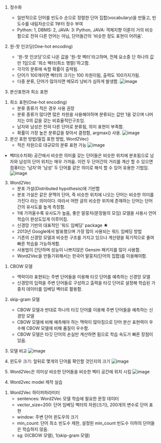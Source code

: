 1. 정수화
   - 일반적으로 단어를 빈도수 순으로 정렬한 단어 집합(vocabulary)을 만들고, 빈도수를 내림차순으로 1부터 정수 부여
   - Python: 1, DBMS: 2, JAVA: 3: Python, JAVA: 객체지향 이론이 거의 비슷함으로 전혀 다른 언어는 아님, 단어들간의 '비슷한 정도 표현이 어려움'.


2. 원-핫 인코딩(One-hot encoding)
   - '원-핫 인코딩'으로 나온 값을 '원-핫 벡터'라고하며, 전체 요소중 단 하나의 값만 1임으로 '희소 벡터(희소 행렬)'하고함.
   - 각각의 분류에 속할 확률이 출력됨.
   - 단어가 100개이면 벡터의 크기는 100 차원이됨, 출력도 100가지가됨.
   - 다중 분류, 단어가 많아지면 메모리 낭비가 심하게 발생함.
![image](https://user-images.githubusercontent.com/74487628/178141374-f9949c2e-f40f-4f46-a6b2-bfbd6c3937ac.png)
2. 분산표현과 희소 표현
1) 희소 표현(One-hot encoding)
   - 분류 종류가 적은 경우 사용 권장
   - 분류 종류가 많다면 많은 차원을 사용해야하며 분류되는 값만 1을 갖으며 나머지는 0의 값을 갖는 비효율적인구조임.
   - 남자와 남성은 전혀 다른 단어로 분류됨, 의미 표현이 부족함.
   - 확률이 가장 높은 분류값을 찾아서 결정함, argmax() 사용.
![image](https://user-images.githubusercontent.com/74487628/178141385-e864385c-83f6-4658-9f5b-382c6411a5f4.png)
2) 분산 표현 방법(밀집 표현 방법, Word2Vec)
   - 적은 차원으로 대규모의 분류 표현 가능
![image](https://user-images.githubusercontent.com/74487628/178141391-7559cf8a-f41c-47ea-aae2-f169f9e7d475.png)
- 벡터(수치화) 공간에서 비슷한 의미를 갖는 단어들은 비슷한 위치에 분포됨으로 남자와 남성의 단어 위치는 매우 가까움.
     이런 두 단어간의 거리를 계산 할 수 있으면 컴퓨터는 '남자'와 '남성' 두 단어를 같은 의미로 해석 할 수 있어 유용한 기법임.
![image](https://user-images.githubusercontent.com/74487628/178141401-4a282431-738c-4dcd-bb27-fadcaf5cb4d5.png)
3. Word2Vec
   - 분포 가설(Distributed hypothesis)에 기반함
   - 분포 가설은 같은 문맥의 단어, 즉 비슷한 위치에 나오는 단어는 비슷한 의미를 가진다 라는 의미이다.
     따라서 어떤 글의 비슷한 위치에 존재하는 단어는 단어 간의 유사도를 높게 측정함.
   - 1에 가까울수록 유사도가 높음, 좋은 말뭉치(문장들의 모임) 모델을 사용시 언어 학습이 완성도있게 이루어짐.
   - 신경망 기반의 대표적인 '워드 임베딩' package ★
   - 2013년 Google에서 발표했으며 가장 많이 사용되는 워드 임베딩 방법
   - 기존의 신경망 모델과 비슷한 구조를 가지고 있으나 계산량을 획기적으로 줄여 빠른 학습을 가능하게함.
   - 사용법이 간단하며 성능이 나쁘지않은 Gensim 패키지를 많이 사용함.
   - Word2Vec을 만들기위해서는 한국어 말뭉치(단어의 집합)를 이용해야함.

1) CBOW 모델
   - 맥락이라 표현되는 주변 단어들을 이용해 타깃 단어를 예측하는 신경망 모델
   - 신경망의 입력을 주변 단어들로 구성하고 출력을 타깃 단어로 설정해 학습된 가중치 데이터를 임베딩 벡터로 활용함.


2) skip-gram 모델
   - CBOW 모델과 반대로 하나의 타깃 단어를 이용해 주변 단어들을 예측하는 신경망 모델
   - CBOW 모델에 비해 예측해야 하는 맥락이 많아짐으로 단어 분산 표현력이 우수해 CBOW 모델에 비해 품질이 우수함.
   - CBOW 모델은 타깃 단어의 손실만 계산하면 됨으로 학습 속도가 빠른 장점이 있음.

3) 모델 비교
![image](https://user-images.githubusercontent.com/74487628/178141410-6cb9ebff-ebf0-4347-9063-d925ecc376db.png)
4) 윈도우 크기: 앞뒤로 몇개의 단어를 확인할 것인지의 크기
![image](https://user-images.githubusercontent.com/74487628/178141418-d6e7d83b-ad4f-44a1-8cd1-41767864630c.png)
5) Word2Vec은 의미상 비슷한 단어들을 비슷한 벡터 공간에 위치 시킴
![image](https://user-images.githubusercontent.com/74487628/178141427-c085d8c7-a914-4cbf-86a2-52799d4c6900.png)
4. Word2vec model 제작 실습
1) Word2Vec 하이퍼파라미터
   - sentences: Word2Vec 모델 학습에 필요한 문장 데이터
   - vector_size=200: 단어 임베딩 벡터의 차원(크기), 200개의 변수로 단어 표현
   - window: 주변 단어 윈도우의 크기
   - min_count: 단어 최소 빈도수 제한, 설정된 min_count 빈도수 이하의 단어들은 학습하지 않음.
   - sg: 0(CBOW 모델), 1(skip-gram 모델)



